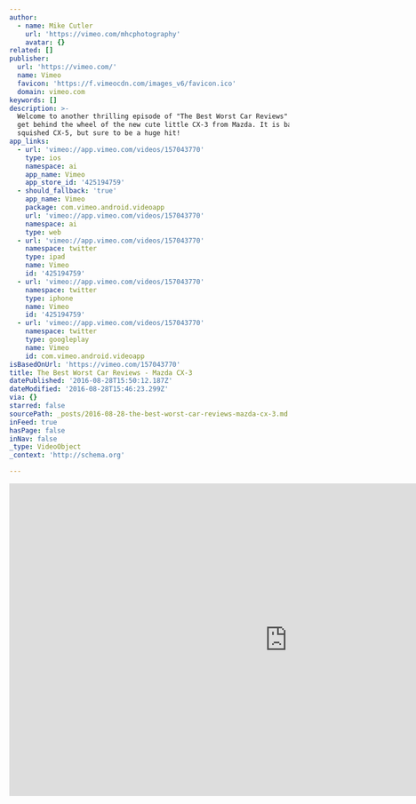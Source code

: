 ```yaml
---
author:
  - name: Mike Cutler
    url: 'https://vimeo.com/mhcphotography'
    avatar: {}
related: []
publisher:
  url: 'https://vimeo.com/'
  name: Vimeo
  favicon: 'https://f.vimeocdn.com/images_v6/favicon.ico'
  domain: vimeo.com
keywords: []
description: >-
  Welcome to another thrilling episode of "The Best Worst Car Reviews"! Today we
  get behind the wheel of the new cute little CX-3 from Mazda. It is basically a
  squished CX-5, but sure to be a huge hit!
app_links:
  - url: 'vimeo://app.vimeo.com/videos/157043770'
    type: ios
    namespace: ai
    app_name: Vimeo
    app_store_id: '425194759'
  - should_fallback: 'true'
    app_name: Vimeo
    package: com.vimeo.android.videoapp
    url: 'vimeo://app.vimeo.com/videos/157043770'
    namespace: ai
    type: web
  - url: 'vimeo://app.vimeo.com/videos/157043770'
    namespace: twitter
    type: ipad
    name: Vimeo
    id: '425194759'
  - url: 'vimeo://app.vimeo.com/videos/157043770'
    namespace: twitter
    type: iphone
    name: Vimeo
    id: '425194759'
  - url: 'vimeo://app.vimeo.com/videos/157043770'
    namespace: twitter
    type: googleplay
    name: Vimeo
    id: com.vimeo.android.videoapp
isBasedOnUrl: 'https://vimeo.com/157043770'
title: The Best Worst Car Reviews - Mazda CX-3
datePublished: '2016-08-28T15:50:12.187Z'
dateModified: '2016-08-28T15:46:23.299Z'
via: {}
starred: false
sourcePath: _posts/2016-08-28-the-best-worst-car-reviews-mazda-cx-3.md
inFeed: true
hasPage: false
inNav: false
_type: VideoObject
_context: 'http://schema.org'

---
```

<iframe src="https://cdn.embedly.com/widgets/media.html?src=https%3A%2F%2Fplayer.vimeo.com%2Fvideo%2F157043770&amp;url=https%3A%2F%2Fvimeo.com%2F157043770&amp;image=https%3A%2F%2Fi.vimeocdn.com%2Fvideo%2F558219087_1280.jpg&amp;key=b7d04c9b404c499eba89ee7072e1c4f7&amp;type=text%2Fhtml&amp;schema=vimeo" width="1000" height="563" scrolling="no" frameborder="0" allowfullscreen="" style=""></iframe>